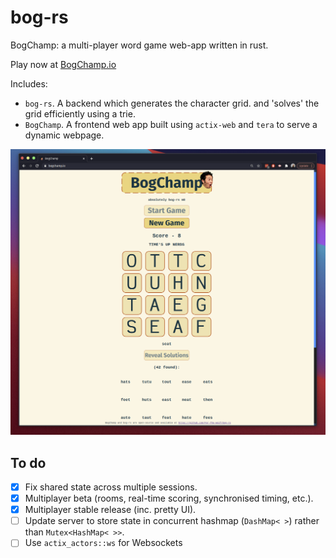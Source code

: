 # bog-rs
BogChamp: a multi-player word game web-app written in rust.

Play now at [BogChamp.io](https://bogchamp.io)

Includes: 
 - `bog-rs`. A backend which generates the character grid. and 'solves' the grid efficiently using a trie.
 - `BogChamp`. A frontend web app built using `actix-web` and `tera` to serve a dynamic webpage. 

![BogChamp](https://github.com/For-The-Wolf/bog-rs/blob/master/readme_images/boggers.png)

## To do
 - [x] Fix shared state across multiple sessions.
 - [x] Multiplayer beta (rooms, real-time scoring, synchronised timing, etc.).
 - [x] Multiplayer stable release (inc. pretty UI).
 - [ ] Update server to store state in concurrent hashmap (`DashMap< >`) rather than `Mutex<HashMap< >>`.
 - [ ] Use `actix_actors::ws` for Websockets
